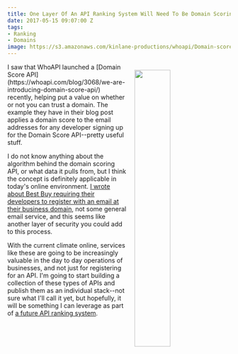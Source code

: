 ```yaml
---
title: One Layer Of An API Ranking System Will Need To Be Domain Scoring
date: 2017-05-15 09:07:00 Z
tags:
- Ranking
- Domains
image: https://s3.amazonaws.com/kinlane-productions/whoapi/Domain-score-API-integration-in-WhoAPI.png
---
```


<p><img style="padding: 15px;" src="https://s3.amazonaws.com/kinlane-productions/whoapi/Domain-score-API-integration-in-WhoAPI.png" align="right" width="40%" /></p>I saw that WhoAPI launched a [Domain Score API](https://whoapi.com/blog/3068/we-are-introducing-domain-score-api/) recently, helping put a value on whether or not you can trust a domain. The example they have in their blog post applies a domain score to the email addresses for any developer signing up for the Domain Score API--pretty useful stuff.

I do not know anything about the algorithm behind the domain scoring API, or what data it pulls from, but I think the concept is definitely applicable in today's online environment. [I wrote about Best Buy requiring their developers to register with an email at their business domain](http://apievangelist.com/2016/03/30/best-buy-will-not-issue-api-keys-to-free-email-accounts-and-wants-to-get-to-know-your-company/), not some general email service, and this seems like another layer of security you could add to this process.

With the current climate online, services like these are going to be increasingly valuable in the day to day operations of businesses, and not just for registering for an API. I'm going to start building a collection of these types of APIs and publish them as an individual stack--not sure what I'll call it yet, but hopefully, it will be something I can leverage as part of [a future API ranking system](http://apievangelist.com/2015/10/31/how-are-we-going-to-create-the-standard-and-poors-and-moodys-for-the-api-economy/).